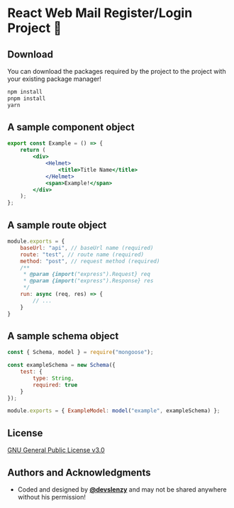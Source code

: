# React Web Mail Register/Login Project 🥳
## Download
You can download the packages required by the project to the project with your existing package manager!
```bash
npm install
pnpm install
yarn
```

## A sample component object
```jsx
export const Example = () => {
    return (
        <div>
            <Helmet>
                <title>Title Name</title>
            </Helmet>
            <span>Example!</span>
        </div>
    ); 
};
```

## A sample route object
```js
module.exports = {
    baseUrl: "api", // baseUrl name (required)
    route: "test", // route name (required)
    method: "post", // request method (required)
    /**
     * @param {import("express").Request} req
     * @param {import("express").Response} res
     */
    run: async (req, res) => {
        // ...
    }
}
```

## A sample schema object
```js
const { Schema, model } = require("mongoose");

const exampleSchema = new Schema({
    test: {
        type: String,
        required: true
    }
});

module.exports = { ExampleModel: model("example", exampleSchema) };
```

## License
[GNU General Public License v3.0](https://www.gnu.org/licenses/gpl-3.0.html)

## Authors and Acknowledgments
- Coded and designed by **[@devslenzy](https://discord.com/users/1070795507082985524)** and may not be shared anywhere without his permission!
